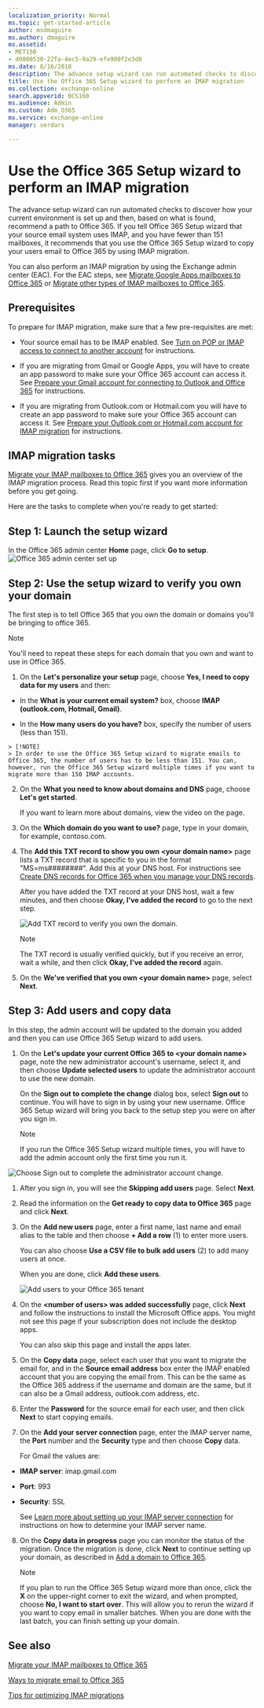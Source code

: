 ```yaml
---
localization_priority: Normal
ms.topic: get-started-article
author: msdmaguire
ms.author: dmaguire
ms.assetid:
- MET150
- d0800530-22fa-4ec5-9a29-efe900f2e3d0
ms.date: 8/16/2018
description: The advance setup wizard can run automated checks to discover how your current environment is set up and then, based on what is found, recommend a path to Office 365. If you tell Office 365 Setup wizard that your source email system uses IMAP, and you have fewer than 151 mailboxes, it recommends that you use the Office 365 Setup wizard to copy your users email to Office 365 by using IMAP migration.
title: Use the Office 365 Setup wizard to perform an IMAP migration
ms.collection: exchange-online
search.appverid: BCS160
ms.audience: Admin
ms.custom: Adm_O365
ms.service: exchange-online
manager: serdars

---
```


# Use the Office 365 Setup wizard to perform an IMAP migration

The advance setup wizard can run automated checks to discover how your current environment is set up and then, based on what is found, recommend a path to Office 365. If you tell Office 365 Setup wizard that your source email system uses IMAP, and you have fewer than 151 mailboxes, it recommends that you use the Office 365 Setup wizard to copy your users email to Office 365 by using IMAP migration.

You can also perform an IMAP migration by using the Exchange admin center (EAC). For the EAC steps, see [Migrate Google Apps mailboxes to Office 365](migrate-g-suite-mailboxes.md) or [Migrate other types of IMAP mailboxes to Office 365](migrate-other-types-of-imap-mailboxes.md).

## Prerequisites

To prepare for IMAP migration, make sure that a few pre-requisites are met:

- Your source email has to be IMAP enabled. See [Turn on POP or IMAP access to connect to another account](https://support.office.com/article/2bdac5d3-753f-4d7d-9957-94b0a06510d4.aspx) for instructions.

- If you are migrating from Gmail or Google Apps, you will have to create an app password to make sure your Office 365 account can access it. See [Prepare your Gmail account for connecting to Outlook and Office 365](prepare-gmail-or-g-suite-accounts.md) for instructions.

- If you are migrating from Outlook.com or Hotmail.com you will have to create an app password to make sure your Office 365 account can access it. See [Prepare your Outlook.com or Hotmail.com account for IMAP migration](migrating-your-outlook-com-account.md) for instructions.

## IMAP migration tasks

[Migrate your IMAP mailboxes to Office 365](migrating-imap-mailboxes.md) gives you an overview of the IMAP migration process. Read this topic first if you want more information before you get going.

Here are the tasks to complete when you're ready to get started:

## Step 1: Launch the setup wizard

In the Office 365 admin center **Home** page, click **Go to setup**.![Office 365 admin center set up](../media/c6458171-2d50-4ce8-8983-45002332ee47.png)

## Step 2: Use the setup wizard to verify you own your domain
<a name="bk_IMAPStep1"> </a>

The first step is to tell Office 365 that you own the domain or domains you'll be bringing to office 365.

> [!NOTE]
> You'll need to repeat these steps for each domain that you own and want to use in Office 365.

1. On the **Let's personalize your setup** page, choose **Yes, I need to copy data for my users** and then:

  - In the **What is your current email system?** box, choose **IMAP (outlook.com, Hotmail, Gmail)**.

  -  In the **How many users do you have?** box, specify the number of users (less than 151).

    > [!NOTE]
    > In order to use the Office 365 Setup wizard to migrate emails to Office 365, the number of users has to be less than 151. You can, however, run the Office 365 Setup wizard multiple times if you want to migrate more than 150 IMAP accounts.

2. On the **What you need to know about domains and DNS** page, choose **Let's get started**.

    If you want to learn more about domains, view the video on the page.

3. On the **Which domain do you want to use?** page, type in your domain, for example, contoso.com.

4. The **Add this TXT record to show you own \<your domain name\>** page lists a TXT record that is specific to you in the format "MS=ms########". Add this at your DNS host. For instructions see [Create DNS records for Office 365 when you manage your DNS records](https://support.office.com/article/b0f3fdca-8a80-4e8e-9ef3-61e8a2a9ab23.aspx).

    After you have added the TXT record at your DNS host, wait a few minutes, and then choose **Okay, I've added the record** to go to the next step.

    ![Add TXT record to verify you own the domain.](../media/21bf6206-63fc-41d4-9658-292619aa5de3.PNG)

    > [!NOTE]
    > The TXT record is usually verified quickly, but if you receive an error, wait a while, and then click **Okay, I've added the record** again.

5. On the **We've verified that you own \<your domain name\>** page, select **Next**.

## Step 3: Add users and copy data
<a name="BK_Step2"> </a>

In this step, the admin account will be updated to the domain you added and then you can use Office 365 Setup wizard to add users.

1. On the **Let's update your current Office 365 to \<your domain name\>** page, note the new administrator account's username, select it, and then choose **Update selected users** to update the administrator account to use the new domain.

    On the **Sign out to complete the change** dialog box, select **Sign out** to continue. You will have to sign in by using your new username. Office 365 Setup wizard will bring you back to the setup step you were on after you sign in.

    > [!NOTE]
    > If you run the Office 365 Setup wizard multiple times, you will have to add the admin account only the first time you run it.

![Choose Sign out to complete the administrator account change.](../media/327c3d1f-0098-4517-8ca2-59c3a5a1ea50.GIF)

1. After you sign in, you will see the **Skipping add users** page. Select **Next**.

2. Read the information on the **Get ready to copy data to Office 365** page and click **Next**.

3. On the **Add new users** page, enter a first name, last name and email alias to the table and then choose **+ Add a row** (1) to enter more users.

    You can also choose **Use a CSV file to bulk add users** (2) to add many users at once.

    When you are done, click **Add these users**.

    ![Add users to your Office 365 tenant](../media/711bc876-dd45-49d1-887c-c1193874279c.PNG)

4. On the **\<number of users\> was added successfully** page, click **Next** and follow the instructions to install the Microsoft Office apps. You might not see this page if your subscription does not include the desktop apps.

    You can also skip this page and install the apps later.

5. On the **Copy data** page, select each user that you want to migrate the email for, and in the **Source email address** box enter the IMAP enabled account that you are copying the email from. This can be the same as the Office 365 address if the username and domain are the same, but it can also be a Gmail address, outlook.com address, etc.

6. Enter the **Password** for the source email for each user, and then click **Next** to start copying emails.

7. On the **Add your server connection** page, enter the IMAP server name, the **Port** number and the **Security** type and then choose **Copy** data.

    For Gmail the values are:

  - **IMAP server**: imap.gmail.com

  - **Port**: 993

  - **Security**: SSL

    See [Learn more about setting up your IMAP server connection](setting-up-your-imap-server-connection.md) for instructions on how to determine your IMAP server name.

8. On the **Copy data in progress** page you can monitor the status of the migration. Once the migration is done, click **Next** to continue setting up your domain, as described in [Add a domain to Office 365](https://support.office.com/article/6383f56d-3d09-4dcb-9b41-b5f5a5efd611).

    > [!NOTE]
    > If you plan to run the Office 365 Setup wizard more than once, click the **X** on the upper-right corner to exit the wizard, and when prompted, choose **No, I want to start over**. This will allow you to rerun the wizard if you want to copy email in smaller batches. When you are done with the last batch, you can finish setting up your domain.

## See also
<a name="BK_Step2"> </a>

[Migrate your IMAP mailboxes to Office 365](migrating-imap-mailboxes.md)

[Ways to migrate email to Office 365](../mailbox-migration.md)

[Tips for optimizing IMAP migrations](optimizing-imap-migrations.md)


